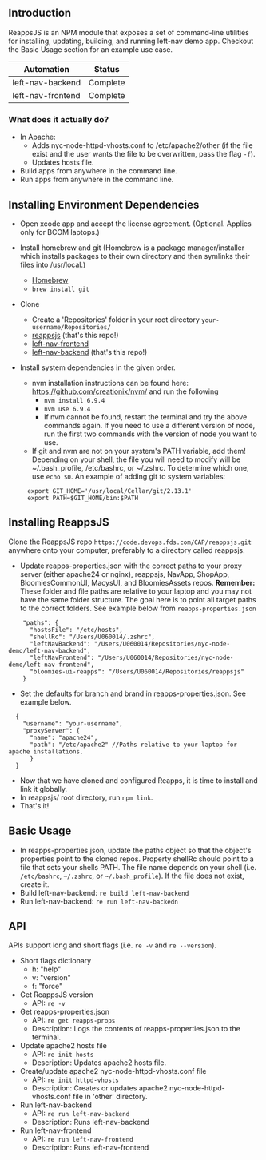 ## Introduction
ReappsJS is an NPM module that exposes a set of command-line utilities for installing, updating, building, and running left-nav demo app. Checkout the Basic Usage section for an example use case.

| Automation      | Status   |
|-----------------|----------|
| left-nav-backend         | Complete  |
| left-nav-frontend        | Complete |

### What does it actually do?

* In Apache:
  - Adds nyc-node-httpd-vhosts.conf to /etc/apache2/other (if the file exist and the user wants the file to be overwritten, pass the flag `-f`).
  - Updates hosts file.  
* Build apps from anywhere in the command line.
* Run apps from anywhere in the command line.

## Installing Environment Dependencies
* Open xcode app and accept the license agreement. (Optional. Applies only for BCOM laptops.)
* Install homebrew and git (Homebrew is a package manager/installer which installs packages to their own directory and then symlinks their files into /usr/local.)
  - [Homebrew](http://brew.sh/)
  - `brew install git`
* Clone
  - Create a 'Repositories' folder in your root directory `your-username/Repositories/`
  - [reappsjs](https://code.devops.fds.com/CAP/reappsjs) (that's this repo!)
  - [left-nav-frontend](https://code.devops.fds.com/CAP/left-nav-frontend)
  - [left-nav-backend](https://code.devops.fds.com/CAP/left-nav-backend) (that's this repo!)
* Install system dependencies in the given order.
  - nvm installation instructions can be found here: https://github.com/creationix/nvm/ and run the following
    - `nvm install 6.9.4`
    - `nvm use 6.9.4`
    - If nvm cannot be found, restart the terminal and try the above commands again.  If you need to use a different version of node, run the first two commands with the version of node you want to use.
  - If git and nvm are not on your system's PATH variable, add them!  Depending on your shell, the file you will need to modify will be ~/.bash_profile, /etc/bashrc, or ~/.zshrc. To determine which one, use `echo $0`.  An example of adding git to system variables:

  ```
    export GIT_HOME='/usr/local/Cellar/git/2.13.1'
    export PATH=$GIT_HOME/bin:$PATH
  ```

## Installing ReappsJS
Clone the ReappsJS repo `https://code.devops.fds.com/CAP/reappsjs.git` anywhere onto your computer, preferably to a directory called reappsjs.
* Update reapps-properties.json with the correct paths to your proxy server (either apache24 or nginx), reappsjs, NavApp, ShopApp, BloomiesCommonUI, MacysUI, and BloomiesAssets repos. <b>Remember:</b> These folder and file paths are relative to your laptop and you may not have the same folder structure. The goal here is to point all target paths to the correct folders. See example below from `reapps-properties.json`

```
    "paths": {
      "hostsFile": "/etc/hosts",
      "shellRc": "/Users/U060014/.zshrc",
      "leftNavBackend": "/Users/U060014/Repositories/nyc-node-demo/left-nav-backend",
      "leftNavFrontend": "/Users/U060014/Repositories/nyc-node-demo/left-nav-frontend",
      "bloomies-ui-reapps": "/Users/U060014/Repositories/reappsjs"
    }
```

* Set the defaults for branch and brand in reapps-properties.json. See example below.

```
  {
    "username": "your-username",
    "proxyServer": {
      "name": "apache24",
      "path": "/etc/apache2" //Paths relative to your laptop for apache installations.
      }
  }
```

* Now that we have cloned and configured Reapps, it is time to install and link it globally.
* In reappsjs/ root directory, run `npm link`.
* That's it!

## Basic Usage
* In reapps-properties.json, update the paths object so that the object's properties point to the cloned repos.  Property shellRc should point to a file that sets your shells PATH. The file name depends on your shell (i.e. `/etc/bashrc`, `~/.zshrc`, or `~/.bash_profile`).  If the file does not exist, create it.
* Build left-nav-backend: `re build left-nav-backend`
* Run left-nav-backend: `re run left-nav-backedn`

## API
APIs support long and short flags (i.e. `re -v` and `re --version`).
* Short flags dictionary
  - h: "help"
  - v: "version"
  - f: "force"
* Get ReappsJS version
  - API: `re -v`
* Get reapps-properties.json
  - API: `re get reapps-props`
  - Description: Logs the contents of reapps-properties.json to the terminal.   
* Update apache2 hosts file
  - API: `re init hosts`
  - Description: Updates apache2 hosts file.
* Create/update apache2 nyc-node-httpd-vhosts.conf file
  - API: `re init httpd-vhosts`
  - Description: Creates or updates apache2 nyc-node-httpd-vhosts.conf file in 'other' directory. 
* Run left-nav-backend
  - API: `re run left-nav-backend`
  - Description: Runs left-nav-backend
* Run left-nav-frontend
  - API: `re run left-nav-frontend`
  - Description: Runs left-nav-frontend